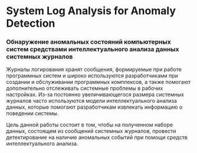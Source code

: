 # System Log Analysis for Anomaly Detection

### Обнаружение аномальных состояний компьютерных систем средствами интеллектуального анализа данных системных журналов

Журналы логирования хранят сообщения, формируемые при работе программных систем и широко используются разработчиками при создании и обслуживании программных комплексов, а также помогают дополнительно отслеживать системные проблемы в рабочих настройках. Из-за постоянно увеличивающегося размера системных журналов часто используются модели интеллектуального анализа данных, которые помогают разработчикам извлекать информацию о поведении системы.

Цель данной работы состоит в том, чтобы на полученном наборе данных, состоящем из сообщений системных журналов, провести детектирование на наличие аномальных событий при помощи средств интеллектуального анализа. 

